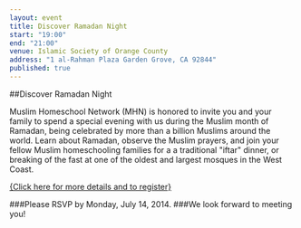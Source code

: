 ```yaml
---
layout: event
title: Discover Ramadan Night
start: "19:00"
end: "21:00"
venue: Islamic Society of Orange County
address: "1 al-Rahman Plaza Garden Grove, CA 92844"
published: true
---
```


##Discover Ramadan Night

Muslim Homeschool Network (MHN) is honored to invite you and your family to spend a special evening with us during the Muslim month of Ramadan, being celebrated by more than a billion Muslims around the world.  Learn about Ramadan, observe the Muslim prayers, and join your fellow Muslim homeschooling families for a a traditional "iftar" dinner, or breaking of the fast at one of the oldest and largest mosques in the West Coast.

[{Click here for more details and to register}](https://docs.google.com/forms/d/1Ms-ohbUBXKyYcFiTpjgqWesn_OXMjjlDGGgnVhxEDOE/viewform)


###Please RSVP by Monday, July 14, 2014.
###We look forward to meeting you!
